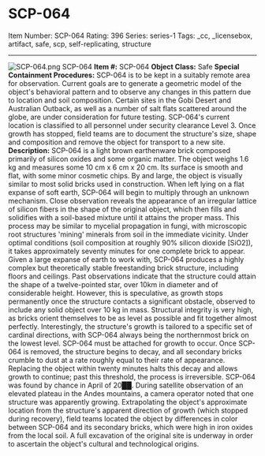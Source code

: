 # SCP-064
Item Number: SCP-064
Rating: 396
Series: series-1
Tags: _cc, _licensebox, artifact, safe, scp, self-replicating, structure

---

![SCP-064.png](https://scp-wiki.wdfiles.com/local--files/scp-064/SCP-064.png)
SCP-064
**Item #:** SCP-064
**Object Class:** Safe
**Special Containment Procedures:** SCP-064 is to be kept in a suitably remote area for observation. Current goals are to generate a geometric model of the object's behavioral pattern and to observe any changes in this pattern due to location and soil composition. Certain sites in the Gobi Desert and Australian Outback, as well as a number of salt flats scattered around the globe, are under consideration for future testing. SCP-064's current location is classified to all personnel under security clearance Level 3. Once growth has stopped, field teams are to document the structure's size, shape and composition and remove the object for transport to a new site.
**Description:** SCP-064 is a light brown earthenware brick composed primarily of silicon oxides and some organic matter. The object weighs 1.6 kg and measures some 10 cm x 6 cm x 20 cm. Its surface is smooth and flat, with some minor cosmetic chips. By and large, the object is visually similar to most solid bricks used in construction.
When left lying on a flat expanse of soft earth, SCP-064 will begin to multiply through an unknown mechanism. Close observation reveals the appearance of an irregular lattice of silicon fibers in the shape of the original object, which then fills and solidifies with a soil-based mixture until it attains the proper mass. This process may be similar to mycelial propagation in fungi, with microscopic root structures 'mining' minerals from soil in the immediate vicinity. Under optimal conditions (soil composition at roughly 90% silicon dioxide [SiO2]), it takes approximately seventy minutes for one complete brick to appear.
Given a large expanse of earth to work with, SCP-064 produces a highly complex but theoretically stable freestanding brick structure, including floors and ceilings. Past observations indicate that the structure could attain the shape of a twelve-pointed star, over 10km in diameter and of considerable height. However, this is speculative, as growth stops permanently once the structure contacts a significant obstacle, observed to include any solid object over 10 kg in mass. Structural integrity is very high, as bricks orient themselves to be as level as possible and fit together almost perfectly. Interestingly, the structure's growth is tailored to a specific set of cardinal directions, with SCP-064 always being the northernmost brick on the lowest level.
SCP-064 must be attached for growth to occur. Once SCP-064 is removed, the structure begins to decay, and all secondary bricks crumble to dust at a rate roughly equal to their rate of appearance. Replacing the object within twenty minutes halts this decay and allows growth to continue; past this threshold, the process is irreversible.
SCP-064 was found by chance in April of 20██. During satellite observation of an elevated plateau in the Andes mountains, a camera operator noted that one structure was apparently growing. Extrapolating the object's approximate location from the structure's apparent direction of growth (which stopped during recovery), field teams located the object by differences in color between SCP-064 and its secondary bricks, which were high in iron oxides from the local soil. A full excavation of the original site is underway in order to ascertain the object's cultural and technological origins.